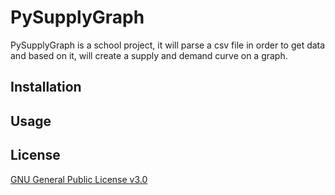 # PySupplyGraph

PySupplyGraph is a school project, it will parse a csv file in order to get data and based on it, will create a supply and demand curve on a graph.

## Installation

## Usage

## License

[GNU General Public License v3.0](https://www.gnu.org/licenses/gpl-3.0.en.html)